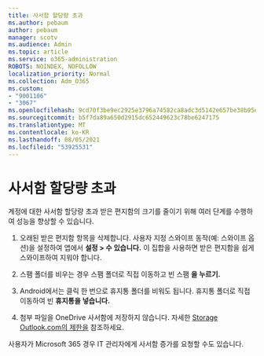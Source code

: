 ```yaml
---
title: 사서함 할당량 초과
ms.author: pebaum
author: pebaum
manager: scotv
ms.audience: Admin
ms.topic: article
ms.service: o365-administration
ROBOTS: NOINDEX, NOFOLLOW
localization_priority: Normal
ms.collection: Adm_O365
ms.custom:
- "9001106"
- "3067"
ms.openlocfilehash: 9cd70f3be9ec2925e3796a74582ca8adc3d5142e657be38b95e694e43db670c0
ms.sourcegitcommit: b5f7da89a650d2915dc652449623c78be6247175
ms.translationtype: MT
ms.contentlocale: ko-KR
ms.lasthandoff: 08/05/2021
ms.locfileid: "53925531"
---
```

# <a name="mailbox-quota-exceeded"></a>사서함 할당량 초과

계정에 대한 사서함 할당량 초과 받은 편지함의 크기를 줄이기 위해 여러 단계를 수행하여 성능을 향상할 수 있습니다.

1. 오래된 받은 편지함 항목을 삭제합니다. 사용자 지정 스와이프 동작(예: 스와이프 옵션)을 설정하여 앱에서 **설정 > 수 있습니다.** 이 집합을 사용하면 받은 편지함을 쉽게 스와이프하여 지워야 합니다.

2. 스팸 폴더를 비우는 경우 스팸 폴더로 직접 이동하고 빈 스팸 **을 누르기.**

3. Android에서는 클릭 한 번으로 휴지통 폴더를 비워도 됩니다. 휴지통 폴더로 직접 이동하여 빈 **휴지통을 넣습니다.** 

4. 첨부 파일을 OneDrive 사서함에 저장하지 않습니다. 자세한 [Storage Outlook.com의 제한을](https://support.office.com/article/storage-limits-in-outlook-com-7ac99134-69e5-4619-ac0b-2d313bba5e9e) 참조하세요. 

사용자가 Microsoft 365 경우 IT 관리자에게 사서함 증가를 요청할 수도 있습니다.